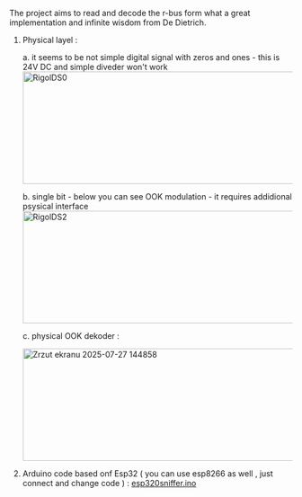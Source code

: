 The project aims to read and decode the r-bus form what a great implementation and infinite wisdom from De Dietrich. 

1. Physical layel :

   a. it seems to be not simple digital signal with zeros and ones - this is 24V DC and simple diveder won't work
   <img width="500" height="200" alt="RigolDS0" src="https://github.com/user-attachments/assets/143a7891-d8ae-4761-96e0-faf2790cdc62" />
   
   b. single bit - below you can see OOK modulation - it requires addidional psysical interface
   <img width="500" height="200" alt="RigolDS2" src="https://github.com/user-attachments/assets/6a1619b4-5954-4534-bf7c-40528b346ef1" />
   
   c. physical OOK dekoder :

   <img width="500" height="200" alt="Zrzut ekranu 2025-07-27 144858" src="https://github.com/user-attachments/assets/de988544-8fe5-4678-b5b7-bb2f5024e055" />

2. Arduino code based onf Esp32 ( you can use esp8266 as well , just connect and change code )  : [esp320sniffer.ino](https://github.com/paweldnb/rbus/blob/main/esp32-sniffer.ino)
   
